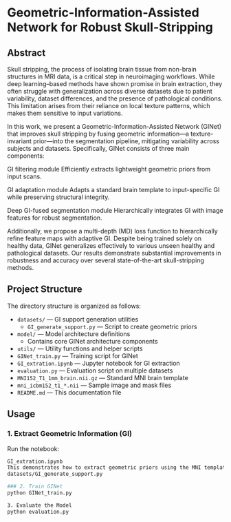 # Geometric-Information-Assisted Network for Robust Skull-Stripping

## Abstract

Skull stripping, the process of isolating brain tissue from non-brain structures in MRI data, is a critical step in neuroimaging workflows. While deep learning–based methods have shown promise in brain extraction, they often struggle with generalization across diverse datasets due to patient variability, dataset differences, and the presence of pathological conditions. This limitation arises from their reliance on local texture patterns, which makes them sensitive to input variations.

In this work, we present a Geometric-Information-Assisted Network (GINet) that improves skull stripping by fusing geometric information—a texture-invariant prior—into the segmentation pipeline, mitigating variability across subjects and datasets. Specifically, GINet consists of three main components:

GI filtering module
Efficiently extracts lightweight geometric priors from input scans.

GI adaptation module
Adapts a standard brain template to input-specific GI while preserving structural integrity.

Deep GI-fused segmentation module
Hierarchically integrates GI with image features for robust segmentation.

Additionally, we propose a multi-depth (MD) loss function to hierarchically refine feature maps with adaptive GI. Despite being trained solely on healthy data, GINet generalizes effectively to various unseen healthy and pathological datasets. Our results demonstrate substantial improvements in robustness and accuracy over several state-of-the-art skull-stripping methods.
## Project Structure

The directory structure is organized as follows:

- `datasets/` — GI support generation utilities  
  - `GI_generate_support.py` — Script to create geometric priors
- `model/` — Model architecture definitions  
  - Contains core GINet architecture components
- `utils/` — Utility functions and helper scripts
- `GINet_train.py` — Training script for GINet
- `GI_extration.ipynb` — Jupyter notebook for GI extraction
- `evaluation.py` — Evaluation script on multiple datasets
- `MNI152_T1_1mm_brain.nii.gz` — Standard MNI brain template
- `mni_icbm152_t1_*.nii` — Sample image and mask files
- `README.md` — This documentation file

## Usage

### 1. Extract Geometric Information (GI)

Run the notebook:

```bash
GI_extration.ipynb
This demonstrates how to extract geometric priors using the MNI template and the support logic found in:
datasets/GI_generate_support.py

### 2. Train GINet
python GINet_train.py

3. Evaluate the Model
python evaluation.py


